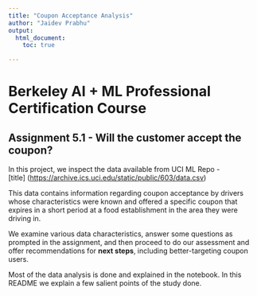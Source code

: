```yaml
---
title: "Coupon Acceptance Analysis"
author: "Jaidev Prabhu"
output: 
  html_document:
    toc: true

---
```


# Berkeley AI + ML Professional Certification Course

## Assignment 5.1 - Will the customer accept the coupon?

In this project, we inspect the data available from UCI ML Repo - \
[title] (https://archive.ics.uci.edu/static/public/603/data.csv)

This data contains information regarding coupon acceptance by drivers whose characteristics were known and offered a specific coupon that expires in a short period at a food establishment in the area they were driving in. 

We examine various data characteristics, answer some questions as prompted in the assignment, and then proceed to do our assessment and offer recommendations for **next steps**, including better-targeting coupon users. 

Most of the data analysis is done and explained in the notebook. In this README we explain a few salient points of the study done.